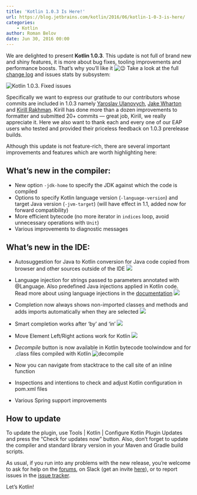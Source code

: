 ```yaml
---
title: 'Kotlin 1.0.3 Is Here!'
url: https://blog.jetbrains.com/kotlin/2016/06/kotlin-1-0-3-is-here/
categories:
    - Kotlin
author: Roman Belov
date: Jun 30, 2016 00:00
---
```

We are delighted to present **Kotlin 1.0.3**. This update is not full of brand new and shiny features, it is more about bug fixes, tooling improvements and performance boosts. That’s why you’ll like it ![😉](https://s.w.org/images/core/emoji/72x72/1f609.png) Take a look at the full [change log](https://github.com/JetBrains/kotlin/blob/1.0.3/ChangeLog.md) and issues stats by subsystem:

![Kotlin 1.0.3. Fixed issues](https://d3nmt5vlzunoa1.cloudfront.net/kotlin/files/2016/06/Pasted-image-at-2016_06_28-07_25-PM.png)  

Specifically we want to express our gratitude to our contributors whose commits are included in 1.0.3 namely [Yaroslav Ulanovych](https://github.com/yarulan), [Jake Wharton](https://github.com/JakeWharton) and [Kirill Rakhman](https://github.com/cypressious). Kirill has done more than a dozen improvements to formatter and submitted 20+ commits — great job, Kirill, we really appreciate it. Here we also want to thank each and every one of our EAP users who tested and provided their priceless feedback on 1.0.3 prerelease builds.

Although this update is not feature-rich, there are several important improvements and features which are worth highlighting here:

## What’s new in the compiler:

* New option `-jdk-home` to specify the JDK against which the code is compiled
* Options to specify Kotlin language version (`-language-version`) and target Java version (`-jvm-target`) (will have effect in 1.1, added now for forward compatibility)
* More efficient bytecode (no more iterator in `indices` loop, avoid unnecessary operations with `Unit`)
* Various improvements to diagnostic messages

## What’s new in the IDE:

* Autosuggestion for Java to Kotlin conversion for Java code copied from browser and other sources outside of the IDE
  ![](https://d3nmt5vlzunoa1.cloudfront.net/kotlin/files/2016/06/copypaste.gif)
* Language injection for strings passed to parameters annotated with @Language. Also predefined Java injections applied in Kotlin code. Read more about using language injections in the [documentation](https://www.jetbrains.com/help/idea/2016.1/using-language-injections.html)
  ![](https://d3nmt5vlzunoa1.cloudfront.net/kotlin/files/2016/06/inject.gif)

* Completion now always shows non-imported classes and methods and adds imports automatically when they are selected
  ![](https://d3nmt5vlzunoa1.cloudfront.net/kotlin/files/2016/06/import-1.gif)

* Smart completion works after ‘by’ and ‘in’
  ![](https://d3nmt5vlzunoa1.cloudfront.net/kotlin/files/2016/06/smart.gif)

* Move Element Left/Right actions work for Kotlin
  ![](https://d3nmt5vlzunoa1.cloudfront.net/kotlin/files/2016/06/move.gif)

* _Decompile_ button is now available in Kotlin bytecode toolwindow and for .class files compiled with Kotlin
  ![decompile](https://d3nmt5vlzunoa1.cloudfront.net/kotlin/files/2016/06/decompile.png)

* Now you can navigate from stacktrace to the call site of an inline function

* Inspections and intentions to check and adjust Kotlin configuration in pom.xml files
* Various Spring support improvements

## How to update

To update the plugin, use Tools | Kotlin | Configure Kotlin Plugin Updates and press the “Check for updates now” button. Also, don’t forget to update the compiler and standard library version in your Maven and Gradle build scripts.

As usual, if you run into any problems with the new release, you’re welcome to ask for help on the [forums](https://discuss.kotlinlang.org/), on Slack (get an invite [here](http://kotlinslackin.herokuapp.com/)), or to report issues in the [issue tracker](https://youtrack.jetbrains.com/issues/KT).

Let’s Kotlin!
